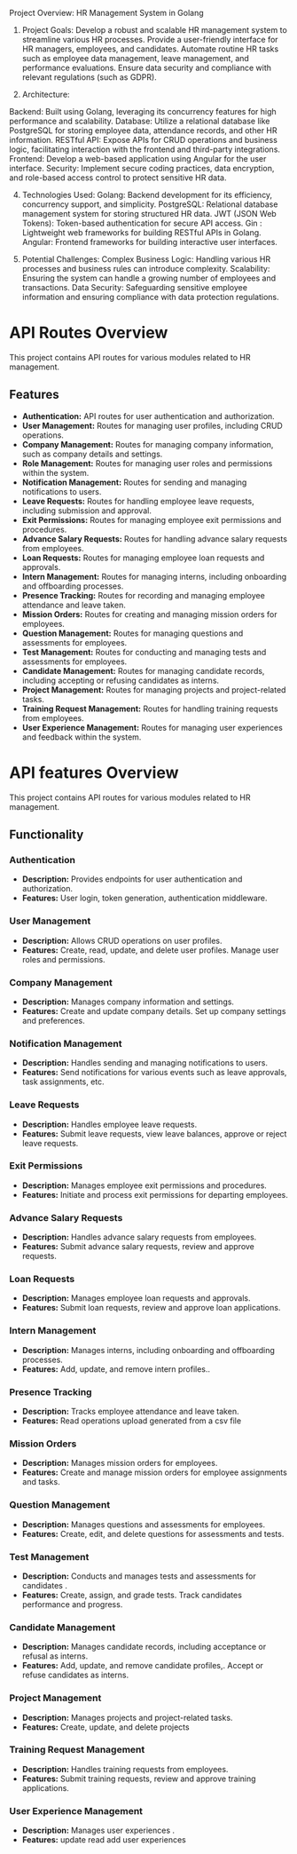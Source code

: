 Project Overview: HR Management System in Golang
1. Project Goals:
Develop a robust and scalable HR management system to streamline various HR processes.
Provide a user-friendly interface for HR managers, employees, and candidates.
Automate routine HR tasks such as employee data management, leave management, and performance evaluations.
Ensure data security and compliance with relevant regulations (such as GDPR).




3. Architecture:

Backend: Built using Golang, leveraging its concurrency features for high performance and scalability.
Database: Utilize a relational database like PostgreSQL for storing employee data, attendance records, and other HR information.
RESTful API: Expose APIs for CRUD operations and business logic, facilitating interaction with the frontend and third-party integrations.
Frontend: Develop a web-based application using Angular for the user interface.
Security: Implement secure coding practices, data encryption, and role-based access control to protect sensitive HR data.




4. Technologies Used:
Golang: Backend development for its efficiency, concurrency support, and simplicity.
PostgreSQL: Relational database management system for storing structured HR data.
JWT (JSON Web Tokens): Token-based authentication for secure API access.
Gin : Lightweight web frameworks for building RESTful APIs in Golang.
Angular: Frontend frameworks for building interactive user interfaces.

5. Potential Challenges:
Complex Business Logic: Handling various HR processes and business rules can introduce complexity.
Scalability: Ensuring the system can handle a growing number of employees and transactions.
Data Security: Safeguarding sensitive employee information and ensuring compliance with data protection regulations.


<!--routes -->
# API Routes Overview

This project contains API routes for various modules related to HR management.

## Features

- **Authentication:** API routes for user authentication and authorization.
- **User Management:** Routes for managing user profiles, including CRUD operations.
- **Company Management:** Routes for managing company information, such as company details and settings.
- **Role Management:** Routes for managing user roles and permissions within the system.
- **Notification Management:** Routes for sending and managing notifications to users.
- **Leave Requests:** Routes for handling employee leave requests, including submission and approval.
- **Exit Permissions:** Routes for managing employee exit permissions and procedures.
- **Advance Salary Requests:** Routes for handling advance salary requests from employees.
- **Loan Requests:** Routes for managing employee loan requests and approvals.
- **Intern Management:** Routes for managing interns, including onboarding and offboarding processes.
- **Presence Tracking:** Routes for recording and managing employee attendance and leave taken.
- **Mission Orders:** Routes for creating and managing mission orders for employees.
- **Question Management:** Routes for managing questions and assessments for employees.
- **Test Management:** Routes for conducting and managing tests and assessments for employees.
- **Candidate Management:** Routes for managing candidate records, including accepting or refusing candidates as interns.
- **Project Management:** Routes for managing projects and project-related tasks.
- **Training Request Management:** Routes for handling training requests from employees.
- **User Experience Management:** Routes for managing user experiences and feedback within the system.
<!--features -->

# API features  Overview

This project contains API routes for various modules related to HR management.

## Functionality

### Authentication

- **Description:** Provides endpoints for user authentication and authorization.
- **Features:** User login, token generation, authentication middleware.

### User Management

- **Description:** Allows CRUD operations on user profiles.
- **Features:** Create, read, update, and delete user profiles. Manage user roles and permissions.

### Company Management

- **Description:** Manages company information and settings.
- **Features:** Create and update company details. Set up company settings and preferences.

### Notification Management

- **Description:** Handles sending and managing notifications to users.
- **Features:** Send notifications for various events such as leave approvals, task assignments, etc.

### Leave Requests

- **Description:** Handles employee leave requests.
- **Features:** Submit leave requests, view leave balances, approve or reject leave requests.

### Exit Permissions

- **Description:** Manages employee exit permissions and procedures.
- **Features:** Initiate and process exit permissions for departing employees.

### Advance Salary Requests

- **Description:** Handles advance salary requests from employees.
- **Features:** Submit advance salary requests, review and approve requests.

### Loan Requests

- **Description:** Manages employee loan requests and approvals.
- **Features:** Submit loan requests, review and approve loan applications.

### Intern Management

- **Description:** Manages interns, including onboarding and offboarding processes.
- **Features:** Add, update, and remove intern profiles..
### Presence Tracking

- **Description:** Tracks employee attendance and leave taken.
- **Features:**  Read  operations  upload  generated  from a csv file 
### Mission Orders
- **Description:** Manages mission orders for employees.
- **Features:** Create and manage mission orders for employee assignments and tasks.
### Question Management
- **Description:** Manages questions and assessments for employees.
- **Features:** Create, edit, and delete questions for assessments and tests.
### Test Management
- **Description:** Conducts and manages tests and assessments for candidates .
- **Features:** Create, assign, and grade tests. Track candidates  performance and progress.
### Candidate Management
- **Description:** Manages candidate records, including acceptance or refusal as interns.
- **Features:** Add, update, and remove candidate profiles,. Accept or refuse candidates as interns.
### Project Management
- **Description:** Manages projects and project-related tasks.
- **Features:** Create, update, and delete projects



### Training Request Management
- **Description:** Handles training requests from employees.
- **Features:** Submit training requests, review and approve training applications.

### User Experience Management

- **Description:**  Manages user experiences  .
- **Features:** update read add  user experiences 

